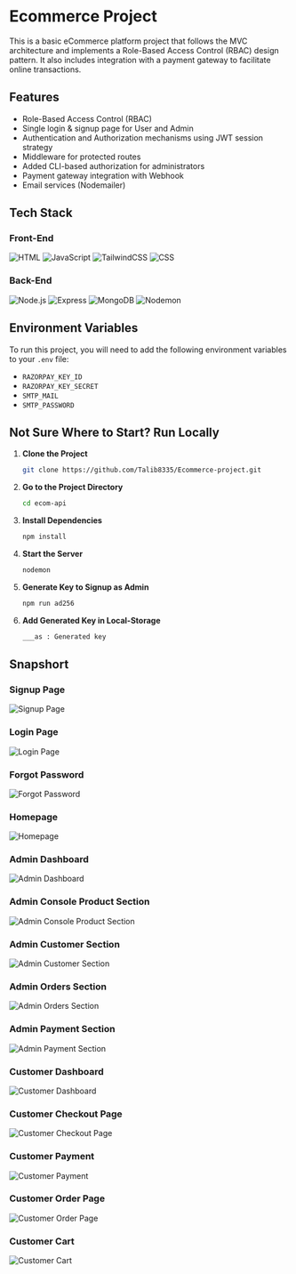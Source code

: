 # Ecommerce Project

This is a basic eCommerce platform project that follows the MVC architecture and implements a Role-Based Access Control (RBAC) design pattern. It also includes integration with a payment gateway to facilitate online transactions.

## Features

- Role-Based Access Control (RBAC)
- Single login & signup page for User and Admin
- Authentication and Authorization mechanisms using JWT session strategy
- Middleware for protected routes
- Added CLI-based authorization for administrators
- Payment gateway integration with Webhook
- Email services (Nodemailer)

## Tech Stack

### Front-End

![HTML](https://img.shields.io/badge/HTML-E34F26?style=flat&logo=html5&logoColor=white)
![JavaScript](https://img.shields.io/badge/JavaScript-F7DF1E?style=flat&logo=javascript&logoColor=black)
![TailwindCSS](https://img.shields.io/badge/TailwindCSS-06B6D4?style=flat&logo=tailwindcss&logoColor=white)
![CSS](https://img.shields.io/badge/CSS-1572B6?style=flat&logo=css3&logoColor=white)

### Back-End

![Node.js](https://img.shields.io/badge/Node.js-339933?style=flat&logo=nodedotjs&logoColor=white)
![Express](https://img.shields.io/badge/Express.js-000000?style=flat&logo=express&logoColor=white)
![MongoDB](https://img.shields.io/badge/MongoDB-47A248?style=flat&logo=mongodb&logoColor=white)
![Nodemon](https://img.shields.io/badge/Nodemon-76D04B?style=flat&logo=nodemon&logoColor=white)

## Environment Variables

To run this project, you will need to add the following environment variables to your `.env` file:

- `RAZORPAY_KEY_ID`
- `RAZORPAY_KEY_SECRET`
- `SMTP_MAIL`
- `SMTP_PASSWORD`

## Not Sure Where to Start? Run Locally

1. **Clone the Project**

    ```bash
    git clone https://github.com/Talib8335/Ecommerce-project.git
    ```

2. **Go to the Project Directory**

    ```bash
    cd ecom-api
    ```

3. **Install Dependencies**

    ```bash
    npm install
    ```

4. **Start the Server**

    ```bash
    nodemon
    ```

5. **Generate Key to Signup as Admin**

    ```bash
    npm run ad256
    ```

6. **Add Generated Key in Local-Storage**

    ```bash
    ___as : Generated key
    ```

## Snapshort

### Signup Page
![Signup Page](https://github.com/user-attachments/assets/c63aac15-a94e-44d9-b95e-62b2e2e69f12)

### Login Page
![Login Page](https://github.com/user-attachments/assets/99066f30-1432-414d-8f59-ba9414b28111)

### Forgot Password
![Forgot Password](https://github.com/user-attachments/assets/3338a8fc-26fb-44c7-b8fb-a48b6a173927)

### Homepage
![Homepage](https://github.com/user-attachments/assets/638b6967-95aa-40b0-8dc1-f248f284ea1e)

### Admin Dashboard
![Admin Dashboard](https://github.com/user-attachments/assets/869dd549-0489-4b1e-802d-5bb2fa56590d)

### Admin Console Product Section
![Admin Console Product Section](https://github.com/user-attachments/assets/d9bcb6fa-9937-470e-8fa0-64ee7f2401bc)

### Admin Customer Section
![Admin Customer Section](https://github.com/user-attachments/assets/32ee559f-a9d7-4448-9238-746c49b535ed)

### Admin Orders Section
![Admin Orders Section](https://github.com/user-attachments/assets/17c5aa94-963d-4c4e-bc69-62f4f23a23f2)

### Admin Payment Section
![Admin Payment Section](https://github.com/user-attachments/assets/a21c274a-25eb-4ef4-825b-0a1a4c3a3835)

### Customer Dashboard
![Customer Dashboard](https://github.com/user-attachments/assets/eca0373e-bf8b-4714-9fa9-04e460e27d6d)

### Customer Checkout Page
![Customer Checkout Page](https://github.com/user-attachments/assets/a1634396-ffaa-45da-a769-5edb48882bf1)

### Customer Payment
![Customer Payment](https://github.com/user-attachments/assets/17e33382-c78b-44ad-a353-32e6af35b090)

### Customer Order Page
![Customer Order Page](https://github.com/user-attachments/assets/431361c7-542c-4c96-b21f-a6b49d277214)

### Customer Cart
![Customer Cart](https://github.com/user-attachments/assets/5dcecfd9-9e22-4d26-a091-8bd7e6f44f73)
